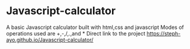 # Javascript-calculator
 A basic Javascript calculator built with html,css and javascript
 Modes of operations used are +,-,/,.,and *
 Direct link to the project https://steph-ayo.github.io/Javascript-calculator/
